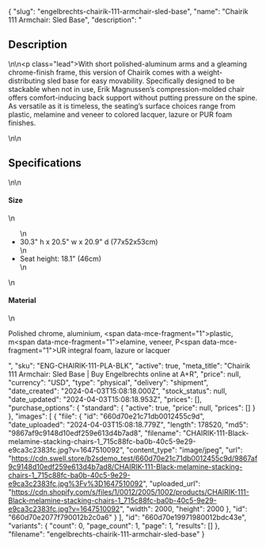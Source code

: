 {
  "slug": "engelbrechts-chairik-111-armchair-sled-base",
  "name": "Chairik 111 Armchair: Sled Base",
  "description": "<h2>Description</h2>\n<!-- split -->\n<p class=\"lead\">With short polished-aluminum arms and a gleaming chrome-finish frame, this version of Chairik comes with a weight-distributing sled base for easy movability. Specifically designed to be stackable when not in use, Erik Magnussen’s compression-molded chair offers comfort-inducing back support without putting pressure on the spine. As versatile as it is timeless, the seating’s surface choices range from plastic, melamine and veneer to colored lacquer, lazure or PUR foam finishes.  </p>\n<!-- split -->\n<h2>Specifications</h2>\n<!-- split -->\n<h4>Size</h4>\n<ul>\n<li>30.3\" h x 20.5\" w x 20.9\" d (77x52x53cm)</li>\n<li>Seat height: 18.1\" (46cm)</li>\n</ul>\n<h4>Material</h4>\n<p><span>Polished chrome, aluminium, </span><span data-mce-fragment=\"1\">plastic, m</span><span data-mce-fragment=\"1\">elamine, veneer, P</span><span data-mce-fragment=\"1\">UR integral foam, lazure or lacquer</span></p>",
  "sku": "ENG-CHAIRIK-111-PLA-BLK",
  "active": true,
  "meta_title": "Chairik 111 Armchair: Sled Base | Buy Engelbrechts online at A+R",
  "price": null,
  "currency": "USD",
  "type": "physical",
  "delivery": "shipment",
  "date_created": "2024-04-03T15:08:18.000Z",
  "stock_status": null,
  "date_updated": "2024-04-03T15:08:18.953Z",
  "prices": [],
  "purchase_options": {
    "standard": {
      "active": true,
      "price": null,
      "prices": []
    }
  },
  "images": [
    {
      "file": {
        "id": "660d70e21c71db0012455c9d",
        "date_uploaded": "2024-04-03T15:08:18.779Z",
        "length": 178520,
        "md5": "9867af9c9148d10edf259e613d4b7ad8",
        "filename": "CHAIRIK-111-Black-melamine-stacking-chairs-1_715c88fc-ba0b-40c5-9e29-e9ca3c2383fc.jpg?v=1647510092",
        "content_type": "image/jpeg",
        "url": "https://cdn.swell.store/b2sdemo_test/660d70e21c71db0012455c9d/9867af9c9148d10edf259e613d4b7ad8/CHAIRIK-111-Black-melamine-stacking-chairs-1_715c88fc-ba0b-40c5-9e29-e9ca3c2383fc.jpg%3Fv%3D1647510092",
        "uploaded_url": "https://cdn.shopify.com/s/files/1/0012/2005/1002/products/CHAIRIK-111-Black-melamine-stacking-chairs-1_715c88fc-ba0b-40c5-9e29-e9ca3c2383fc.jpg?v=1647510092",
        "width": 2000,
        "height": 2000
      },
      "id": "660d70e2077f790012b2c0a6"
    }
  ],
  "id": "660d70e19971980012bdc43e",
  "variants": {
    "count": 0,
    "page_count": 1,
    "page": 1,
    "results": []
  },
  "filename": "engelbrechts-chairik-111-armchair-sled-base"
}